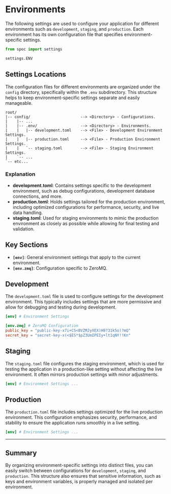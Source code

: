 # Environments

The following settings are used to configure your application for different environments such as `development`, `staging`, and `production`. Each environment has its own configuration file that specifies environment-specific settings.

```python
from spoc import settings

settings.ENV
```

## Settings **Locations**

The configuration files for different environments are organized under the `config` directory, specifically within the `.env` subdirectory. This structure helps to keep environment-specific settings separate and easily manageable.

```text
root/
|-- config/                      --> <Directory> - Configurations.
|    |-- ...
|    |-- .env/                   --> <Directory> - Environments.
|    |   |-- development.toml    --> <File> - Development Environment Settings.
|    |   |-- production.toml     --> <File> - Production Environment Settings.
|    |   `-- staging.toml        --> <File> - Staging Environment Settings.
|    `-- ...
`-- etc...
```

### Explanation

- **development.toml**: Contains settings specific to the development environment, such as debug configurations, development database connections, and more.
- **production.toml**: Holds settings tailored for the production environment, including optimized configurations for performance, security, and live data handling.
- **staging.toml**: Used for staging environments to mimic the production environment as closely as possible while allowing for final testing and validation.

## Key Sections

- **`[env]`**: General environment settings that apply to the current environment.
- **`[env.zmq]`**: Configuration specific to ZeroMQ.

## Development

The `development.toml` file is used to configure settings for the development environment. This typically includes settings that are more permissive and allow for debugging and testing during development.

```toml title="config/.env/development.toml"
[env] # Environment Settings

[env.zmq] # ZeroMQ Configuration
public_key = "public-key-x7i+CS<BVZMJyXEX)H8?31k5o)?mQ"
secret_key = "secret-key-x(<$ES*$pZ3UmIPEIy+lt1qNY!!Kn"
```

## Staging

The `staging.toml` file configures the staging environment, which is used for testing the application in a production-like setting without affecting the live environment. It often mirrors production settings with minor adjustments.

```toml title="config/.env/staging.toml"
[env] # Environment Settings ...
```

## Production

The `production.toml` file includes settings optimized for the live production environment. This configuration emphasizes security, performance, and stability to ensure the application runs smoothly in a live setting.

```toml title="config/.env/production.toml"
[env] # Environment Settings ...
```

---

## Summary

By organizing environment-specific settings into distinct files, you can easily switch between configurations for `development`, `staging`, and `production`. This structure also ensures that sensitive information, such as keys and environment variables, is properly managed and isolated per environment.
